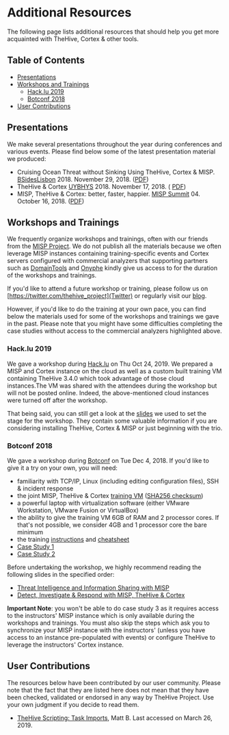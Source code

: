 # Additional Resources
The following page lists additional resources that should help you get more acquainted with TheHive, Cortex & other tools.

## Table of Contents
  * [Presentations](#presentations)
  * [Workshops and Trainings](#workshops-and-trainings)
    * [Hack\.lu 2019](#hacklu-2019)
    * [Botconf 2018](#botconf-2018)
  * [User Contributions](#user-contributions)

## Presentations
We make several presentations throughout the year during conferences and various events. Please find below some of the latest presentation material we produced:

- Cruising Ocean Threat without Sinking Using TheHive, Cortex & MISP. [BSidesLisbon](https://bsideslisbon.org) 2018. November 29, 2018. ([PDF](TLP-WHITE-Bsides_Lisbon2018-TheHive_Cortex_MISP.pdf))
- TheHive & Cortex [UYBHYS](https://www.unlockyourbrain.bzh/) 2018. November 17, 2018. ( [PDF](TLP-WHITE-TheHive-Cortex_UYBHYS18.pdf))
- MISP, TheHive & Cortex: better, faster, happier. [MISP Summit](https://www.hack.lu/misp-summit/) 04. October 16, 2018.
([PDF](TLP-WHITE-TheHive-MISP_Summit_04v2.pdf))

## Workshops and Trainings
We frequently organize workshops and trainings, often with our friends from the [MISP Project](https://www.misp-project.org/). We do not publish all the materials because we often leverage MISP instances containing training-specific events and Cortex servers configured with commercial analyzers that supporting partners such as [DomainTools](https://www.domaintools.com/) and [Onyphe](https://www.onyphe.io/) kindly give us access to for the duration of the workshops and trainings.

If you'd like to attend a future workshop or training, please follow us on [https://twitter.com/thehive_project](Twitter) or regularly visit our [blog](https://blog.thehive-project.org). 

However, if you'd like to do the training at your own pace, you can find below the materials used for some of the workshops and trainings we gave in the past. Please note that you might have some difficulties completing the case studies without access to the commercial analyzers highlighted above.

### Hack.lu 2019
We gave a workshop during [Hack.lu](https://2019.hack.lu) on Thu Oct 24, 2019. We prepared a MISP and Cortex instance on the cloud as well as a custom built training VM containing TheHive 3.4.0 which took advantage of those cloud instances.The VM was shared with the attendees during the workshop but will not be posted online. Indeed, the above-mentioned cloud instances were turned off after the workshop.

That being said, you can still get a look at the [slides](TLP-WHITE-Hack_lu2019-TheHive_Cortex_Workshop-v1.pdf) we used to set the stage for the workshop. They contain some valuable information if you are considering installing TheHive, Cortex & MISP or just beginning with the trio.

### Botconf 2018
We gave a workshop during [Botconf](https://www.botconf.eu/) on Tue Dec 4, 2018. If you'd like to give it a try on your own, you will need:
- familiarity with TCP/IP, Linux (including editing configuration files), SSH & incident response
- the joint MISP, TheHive & Cortex [training VM](https://www.circl.lu/misp-training-images/thehive-misp.ova) ([SHA256 checksum](https://www.circl.lu/misp-training-images/checksums/packer_virtualbox-iso_virtualbox-iso_sha256.checksum))
- a powerful laptop with virtualization software (either VMware Workstation, VMware Fusion or VirtualBox)
- the ability to give the training VM 6GB of RAM and 2 processor cores. If that's not possible, we consider 4GB and 1 processor core the bare minimum
- the training [instructions](Botconf%202018/Instructions%20&%20Slides/Instructions.pdf) and [cheatsheet](Botconf%202018/Instructions%20&%20Slides/Cheatsheet.pdf)
- [Case Study 1](Botconf%202018/Case%20Studies/Case1-JoeSmith)
- [Case Study 2](Botconf%202018/Case%20Studies/Case2-AlertFeeder)

Before undertaking the workshop, we highly recommend reading the following slides in the specified order:
- [Threat Intelligence and Information Sharing with MISP](Botconf%202018/Instructions%20&%20Slides/TLP-WHITE-Botconf2018-MISP_CTI_Info_Sharing.pdf)
- [Detect, Investigate & Respond with MISP, TheHive & Cortex](Botconf%202018/Instructions%20&%20Slides/TLP-WHITE-Botconf2018-WS3-MISP_TheHive_Cortex.pdf)

**Important Note**: you won't be able to do case study 3 as it requires access to the instructors' MISP instance which is only available during the workshops and trainings. You must also skip the steps which ask you to synchronize your MISP instance with the instructors' (unless you have access to an instance pre-populated with events) or configure TheHive to leverage the instructors' Cortex instance.

## User Contributions
The resources below have been contributed by our user community. Please note that the fact that they are listed here does not mean that they have been checked, validated or endorsed in any way by TheHive Project. Use your own judgment if you decide to read them.

- [TheHive Scripting: Task Imports](https://medium.com/@bromiley/thehive-scripting-task-imports-91a38480fac9), Matt B. Last accessed on March 26, 2019.
